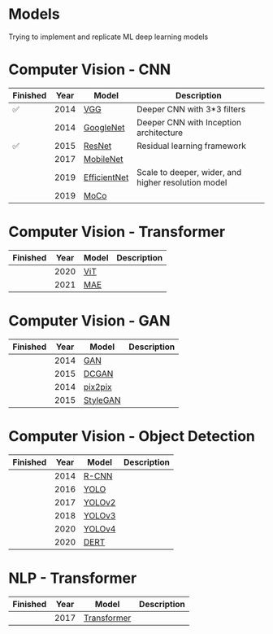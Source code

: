 # Models
Trying to implement and replicate ML deep learning models

Computer Vision - CNN
=====================

|     Finished     | Year |    Model    |               Description                |
|------------------|------|-------------|------------------------------------------|
|:white_check_mark:| 2014 |[VGG](https://arxiv.org/pdf/1409.1556.pdf)    |Deeper CNN with 3*3 filters               |
|                  | 2014 |[GoogleNet](https://arxiv.org/pdf/1409.4842.pdf)    |Deeper CNN with Inception architecture    |
|:white_check_mark:| 2015 |[ResNet ](https://arxiv.org/pdf/1512.03385.pdf)      |Residual learning framework               |
|                  | 2017 |[MobileNet](https://arxiv.org/pdf/1704.04861.pdf)    |     |
|                  | 2019 |[EfficientNet](https://arxiv.org/pdf/1905.11946.pdf) |Scale to deeper, wider, and higher resolution model              |
|                  | 2019 |[MoCo](https://arxiv.org/pdf/1911.05722.pdf)         |     |


Computer Vision - Transformer
=============================
|     Finished     | Year |    Model    |               Description                |
|------------------|------|-------------|------------------------------------------|
|                  | 2020 |[ViT](https://arxiv.org/pdf/2010.11929.pdf)    |      |
|                  | 2021 |[MAE](https://arxiv.org/pdf/2111.06377.pdf)    |      |

Computer Vision - GAN
=====================
|     Finished     | Year |    Model    |               Description                |
|------------------|------|-------------|------------------------------------------|
|                  | 2014 |[GAN](https://papers.nips.cc/paper/2014/file/5ca3e9b122f61f8f06494c97b1afccf3-Paper.pdf)|            |
|                  | 2015 |[DCGAN](https://arxiv.org/pdf/1511.06434.pdf)    |      |
|                  | 2014 |[pix2pix](https://arxiv.org/pdf/1611.07004.pdf)    |            |
|                  | 2015 |[StyleGAN](https://arxiv.org/abs/1812.04948)    |      |

Computer Vision - Object Detection
==================================
|     Finished     | Year |    Model    |               Description                |
|------------------|------|-------------|------------------------------------------|
|                  | 2014 |[R-CNN](https://arxiv.org/pdf/1311.2524v5.pdf)|            |
|                  | 2016 |[YOLO](https://arxiv.org/pdf/1506.02640v5.pdf)    |      |
|                  | 2017 |[YOLOv2](https://arxiv.org/pdf/1612.08242v1.pdf)    |            |
|                  | 2018 |[YOLOv3](https://arxiv.org/pdf/1804.02767v1.pdf)    |      |
|                  | 2020 |[YOLOv4](https://arxiv.org/pdf/2004.10934.pdf)    |      |
|                  | 2020 |[DERT](https://arxiv.org/pdf/2005.12872.pdf)    |      |


NLP - Transformer
=================
|     Finished     | Year |    Model    |               Description                |
|------------------|------|-------------|------------------------------------------|
|                  | 2017 |[Transformer](https://arxiv.org/pdf/1706.03762.pdf)|            |
